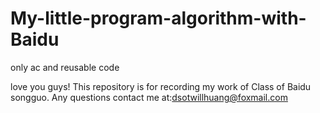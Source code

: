 # My-little-program-algorithm-with-Baidu

only ac and reusable code

love you guys! This repository is for recording my work of Class of Baidu songguo. Any questions contact me at:dsotwillhuang@foxmail.com
